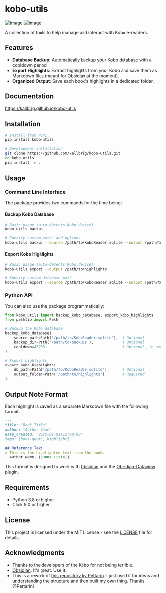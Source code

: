 # kobo-utils

[![image](https://img.shields.io/pypi/v/kobo-utils.svg)](https://pypi.python.org/pypi/kobo-utils)
[![image](https://img.shields.io/conda/vn/conda-forge/kobo-utils.svg)](https://anaconda.org/conda-forge/kobo-utils)

A collection of tools to help manage and interact with Kobo e-readers.

## Features

- **Database Backup**: Automatically backup your Kobo database with a cooldown period
- **Export Highlights**: Extract highlights from your Kobo and save them as Markdown files (meant for Obsidian at the moment).
- **Organized Output**: Save each book's highlights in a dedicated folder.

## Documentation
 https://kallbrig.github.io/kobo-utils

## Installation

```bash
# Install from PyPI
pip install kobo-utils

# Development installation
git clone https://github.com/kallbrig/kobo-utils.git
cd kobo-utils
pip install -e .
```

## Usage

### Command Line Interface

The package provides two commands for the time being:

#### Backup Kobo Database

```bash
# Basic usage (auto-detects Kobo device)
kobo-utils backup

# Specify custom paths and options
kobo-utils backup --source /path/to/KoboReader.sqlite --output /path/to/backups --cooldown 43200
```

#### Export Kobo Highlights

```bash
# Basic usage (auto-detects Kobo device)
kobo-utils export --output /path/to/highlights

# Specify custom database path
kobo-utils export --source /path/to/KoboReader.sqlite --output /path/to/highlights
```

### Python API

You can also use the package programmatically:

```python
from kobo_utils import backup_kobo_database, export_kobo_highlights
from pathlib import Path

# Backup the Kobo database
backup_kobo_database(
    source_path=Path('/path/to/KoboReader.sqlite'),  # Optional
    backup_dir=Path('/path/to/backups'),             # Optional
    cooldown=43200                                   # Optional, in seconds
)

# Export highlights
export_kobo_highlights(
    db_path=Path('/path/to/KoboReader.sqlite'),      # Optional
    output_folder=Path('/path/to/highlights')        # Required
)
```

## Output Note Format

Each highlight is saved as a separate Markdown file with the following format:

```markdown
---
title: "Book Title"
author: "Author Name"
date_created: "2025-01-01T12:00:00"
tags: [book-quote, highlight]
---
## Reference Text
> This is the highlighted text from the book.
- Author Name, [[Book Title]]
```

This format is designed to work with [Obsidian](https://obsidian.md/) and the [Obsidian-Dataview](https://github.com/blacksmithgu/obsidian-dataview) plugin.

## Requirements

- Python 3.8 or higher
- Click 8.0 or higher

## License

This project is licensed under the MIT License - see the [LICENSE](LICENSE) file for details.

## Acknowledgments

- Thanks to the developers of the Kobo for not being terrible.
- [Obsidian](https://obsidian.md/). It's great. Use it.
- This is a rework of [this repository by Pettarin](https://github.com/pettarin/export-kobo). I just used it for ideas and understanding the structure and then built my own thing. Thanks @Pettarin!
